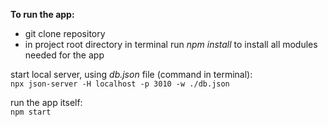 **To run the app:**
+ git clone repository
+ in project root directory in terminal run *npm install* to install all modules needed for the app

start local server, using *db.json* file (command in terminal):  
`npx json-server -H localhost -p 3010 -w ./db.json`

run the app itself:  
`npm start`
